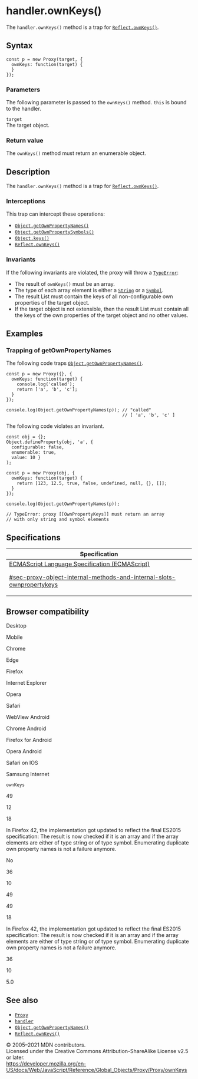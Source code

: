 # handler.ownKeys()

The `handler.ownKeys()` method is a trap for [`Reflect.ownKeys()`](../../reflect/ownkeys).

## Syntax

    const p = new Proxy(target, {
      ownKeys: function(target) {
      }
    });

### Parameters

The following parameter is passed to the `ownKeys()` method. `this` is bound to the handler.

`target`  
The target object.

### Return value

The `ownKeys()` method must return an enumerable object.

## Description

The `handler.ownKeys()` method is a trap for [`Reflect.ownKeys()`](../../reflect/ownkeys).

### Interceptions

This trap can intercept these operations:

-   [`Object.getOwnPropertyNames()`](../../object/getownpropertynames)
-   [`Object.getOwnPropertySymbols()`](../../object/getownpropertysymbols)
-   [`Object.keys()`](../../object/keys)
-   [`Reflect.ownKeys()`](../../reflect/ownkeys)

### Invariants

If the following invariants are violated, the proxy will throw a [`TypeError`](../../typeerror):

-   The result of `ownKeys()` must be an array.
-   The type of each array element is either a [`String`](../../string) or a [`Symbol`](../../symbol).
-   The result List must contain the keys of all non-configurable own properties of the target object.
-   If the target object is not extensible, then the result List must contain all the keys of the own properties of the target object and no other values.

## Examples

### Trapping of getOwnPropertyNames

The following code traps [`Object.getOwnPropertyNames()`](../../object/getownpropertynames).

    const p = new Proxy({}, {
      ownKeys: function(target) {
        console.log('called');
        return ['a', 'b', 'c'];
      }
    });

    console.log(Object.getOwnPropertyNames(p)); // "called"
                                                // [ 'a', 'b', 'c' ]

The following code violates an invariant.

    const obj = {};
    Object.defineProperty(obj, 'a', {
      configurable: false,
      enumerable: true,
      value: 10 }
    );

    const p = new Proxy(obj, {
      ownKeys: function(target) {
        return [123, 12.5, true, false, undefined, null, {}, []];
      }
    });

    console.log(Object.getOwnPropertyNames(p));

    // TypeError: proxy [[OwnPropertyKeys]] must return an array
    // with only string and symbol elements

## Specifications

<table><thead><tr class="header"><th>Specification</th></tr></thead><tbody><tr class="odd"><td><a href="https://tc39.es/ecma262/#sec-proxy-object-internal-methods-and-internal-slots-ownpropertykeys">ECMAScript Language Specification (ECMAScript) 
<br/>


<span class="small">#sec-proxy-object-internal-methods-and-internal-slots-ownpropertykeys</span></a></td></tr></tbody></table>

## Browser compatibility

Desktop

Mobile

Chrome

Edge

Firefox

Internet Explorer

Opera

Safari

WebView Android

Chrome Android

Firefox for Android

Opera Android

Safari on IOS

Samsung Internet

`ownKeys`

49

12

18

In Firefox 42, the implementation got updated to reflect the final ES2015 specification: The result is now checked if it is an array and if the array elements are either of type string or of type symbol. Enumerating duplicate own property names is not a failure anymore.

No

36

10

49

49

18

In Firefox 42, the implementation got updated to reflect the final ES2015 specification: The result is now checked if it is an array and if the array elements are either of type string or of type symbol. Enumerating duplicate own property names is not a failure anymore.

36

10

5.0

## See also

-   [`Proxy`](../../proxy)
-   [`handler`](../proxy)
-   [`Object.getOwnPropertyNames()`](../../object/getownpropertynames)
-   [`Reflect.ownKeys()`](../../reflect/ownkeys)

© 2005–2021 MDN contributors.  
Licensed under the Creative Commons Attribution-ShareAlike License v2.5 or later.  
<a href="https://developer.mozilla.org/en-US/docs/Web/JavaScript/Reference/Global_Objects/Proxy/Proxy/ownKeys" class="_attribution-link">https://developer.mozilla.org/en-US/docs/Web/JavaScript/Reference/Global_Objects/Proxy/Proxy/ownKeys</a>
